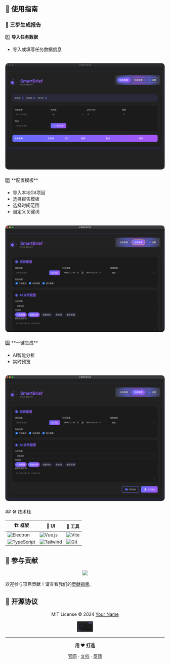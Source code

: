 
</details>

## 📖 使用指南

### 🎯 三步生成报告

1️⃣ **导入任务数据**
   - 导入或填写任务数据信息
<div align="center">
  <img src="image-2.png" width="800" style="border-radius: 10px; margin: 20px 0" />
</div>
2️⃣ **配置模板**

   -  导入本地Git项目
   -  选择报告模板
   -  选择时间范围
   -  自定义关键词
<!-- 插入图片 -->

<div align="center">
  <img src="image-1.png" width="800" style="border-radius: 10px; margin: 20px 0" />
</div>
3️⃣ **一键生成**

   -  AI智能分析
   -  实时预览

<div align="center">
  <img src="image-3.png" width="800" style="border-radius: 10px; margin: 20px 0" />
</div>
## 🛠️ 技术栈

<div align="center">

| 🏗️ 框架 | 🎨 UI | 🔧 工具 |
|---------|-------|---------|
| ![Electron](https://img.shields.io/badge/-Electron-47848F?style=flat-square&logo=electron&logoColor=white) | ![Vue.js](https://img.shields.io/badge/-Vue.js-4FC08D?style=flat-square&logo=vue.js&logoColor=white) | ![Vite](https://img.shields.io/badge/-Vite-646CFF?style=flat-square&logo=vite&logoColor=white) |
| ![TypeScript](https://img.shields.io/badge/-TypeScript-3178C6?style=flat-square&logo=typescript&logoColor=white) | ![Tailwind](https://img.shields.io/badge/-Tailwind-38B2AC?style=flat-square&logo=tailwind-css&logoColor=white) | ![Git](https://img.shields.io/badge/-Git-F05032?style=flat-square&logo=git&logoColor=white) |

</div>

## 🤝 参与贡献

<div align="center">
  <img src="https://contrib.rocks/image?repo=yourusername/smartbrief" />
</div>

欢迎参与项目贡献！请查看我们的[贡献指南](CONTRIBUTING.md)。

## 📄 开源协议

<div align="center">

MIT License © 2024 [Your Name](https://github.com/yourusername)

<img src="image-1.png" width="50" />

</div>

---

<div align="center">
  
  **用 ❤️ 打造**
  
  [官网](https://smartbrief.com) · [文档](https://docs.smartbrief.com) · [反馈](https://github.com/yourusername/smartbrief/issues)

</div>